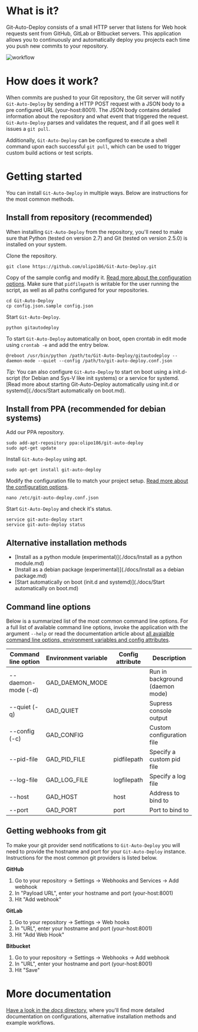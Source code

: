 # What is it?

Git-Auto-Deploy consists of a small HTTP server that listens for Web hook requests sent from GitHub, GitLab or Bitbucket servers. This application allows you to continuously and automatically deploy you projects each time you push new commits to your repository.</p>

![workflow](https://cloud.githubusercontent.com/assets/1056476/9344294/d3bc32a4-4607-11e5-9a44-5cd9b22e61d9.png)

# How does it work?

When commits are pushed to your Git repository, the Git server will notify ```Git-Auto-Deploy``` by sending a HTTP POST request with a JSON body to a pre configured URL (your-host:8001). The JSON body contains detailed information about the repository and what event that triggered the request. ```Git-Auto-Deploy``` parses and validates the request, and if all goes well it issues a ```git pull```.

Additionally, ```Git-Auto-Deploy``` can be configured to execute a shell command upon each successful ```git pull```, which can be used to trigger custom build actions or test scripts.</p>

# Getting started

You can install ```Git-Auto-Deploy``` in multiple ways. Below are instructions for the most common methods.

## Install from repository (recommended)

When installing ```Git-Auto-Deploy``` from the repository, you'll need to make sure that Python (tested on version 2.7) and Git (tested on version 2.5.0) is installed on your system.

Clone the repository.

    git clone https://github.com/olipo186/Git-Auto-Deploy.git

Copy of the sample config and modify it. [Read more about the configuration options](./docs/Configuration.md). Make sure that ```pidfilepath``` is writable for the user running the script, as well as all paths configured for your repositories.

    cd Git-Auto-Deploy
    cp config.json.sample config.json

Start ```Git-Auto-Deploy```.

    python gitautodeploy

To start ```Git-Auto-Deploy``` automatically on boot, open crontab in edit mode using ```crontab -e``` and add the entry below.

    @reboot /usr/bin/python /path/to/Git-Auto-Deploy/gitautodeploy --daemon-mode --quiet --config /path/to/git-auto-deploy.conf.json

*Tip:* You can also configure ```Git-Auto-Deploy``` to start on boot using a init.d-script (for Debian and Sys-V like init systems) or a service for systemd. [Read more about starting Git-Auto-Deploy automatically using init.d or systemd](./docs/Start automatically on boot.md).

## Install from PPA (recommended for debian systems)

Add our PPA repository.

    sudo add-apt-repository ppa:olipo186/git-auto-deploy
    sudo apt-get update

Install ```Git-Auto-Deploy``` using apt.

    sudo apt-get install git-auto-deploy

Modify the configuration file to match your project setup. [Read more about the configuration options](./docs/Configuration.md).

    nano /etc/git-auto-deploy.conf.json

Start ```Git-Auto-Deploy``` and check it's status.

    service git-auto-deploy start
    service git-auto-deploy status

## Alternative installation methods

* [Install as a python module (experimental)](./docs/Install as a python module.md)
* [Install as a debian package (experimental)](./docs/Install as a debian package.md)
* [Start automatically on boot (init.d and systemd)](./docs/Start automatically on boot.md)

## Command line options

Below is a summarized list of the most common command line options. For a full list of available command line options, invoke the application with the argument ```--help``` or read the documentation article about [all avaialble command line options, environment variables and config attributes](./docs/Configuration.md).

Command line option    | Environment variable | Config attribute | Description
---------------------- | -------------------- | ---------------- | --------------------------
--daemon-mode (-d)     | GAD_DAEMON_MODE      |                  | Run in background (daemon mode)
--quiet (-q)           | GAD_QUIET            |                  | Supress console output
--config (-c) <path>   | GAD_CONFIG           |                  | Custom configuration file
--pid-file <path>      | GAD_PID_FILE         | pidfilepath      | Specify a custom pid file
--log-file <path>      | GAD_LOG_FILE         | logfilepath      | Specify a log file
--host <host>          | GAD_HOST             | host             | Address to bind to
--port <port>          | GAD_PORT             | port             | Port to bind to

## Getting webhooks from git
To make your git provider send notifications to ```Git-Auto-Deploy``` you will need to provide the hostname and port for your ```Git-Auto-Deploy``` instance. Instructions for the most common git providers is listed below.

**GitHub**
1. Go to your repository -> Settings -> Webhooks and Services -> Add webhook</li>
2. In "Payload URL", enter your hostname and port (your-host:8001)
3. Hit "Add webhook"

**GitLab**
1. Go to your repository -> Settings -> Web hooks
2. In "URL", enter your hostname and port (your-host:8001)
3. Hit "Add Web Hook"

**Bitbucket**
1. Go to your repository -> Settings -> Webhooks -> Add webhook
2. In "URL", enter your hostname and port (your-host:8001)
3. Hit "Save"

# More documentation

[Have a look in the *docs* directory](./docs), where you'll find more detailed documentation on configurations, alternative installation methods and example workflows.
